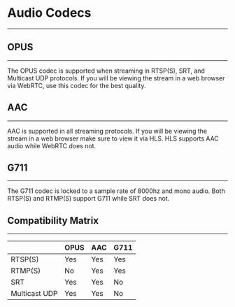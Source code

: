 # Audio Codecs

***

## OPUS

***

The OPUS codec is supported when streaming in RTSP(S), SRT, and Multicast UDP protocols. If you will be viewing the 
stream in a web browser via WebRTC, use this codec for the best quality.

## AAC

***

AAC is supported in all streaming protocols. If you will be viewing the stream in a web browser make sure to view it via
HLS. HLS supports AAC audio while WebRTC does not.

## G711

***

The G711 codec is locked to a sample rate of 8000hz and mono audio. Both RTSP(S) and RTMP(S) support G711 while SRT does not.

## Compatibility Matrix

***

||OPUS| AAC |G711|
|--|--|-----|--|
| RTSP(S) |Yes| Yes |Yes|
| RTMP(S) |No| Yes |Yes|
| SRT     |Yes| Yes |No|
|Multicast UDP|Yes|Yes|No|